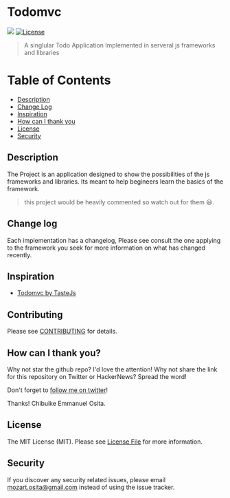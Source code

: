 # Todomvc

![](https://img.shields.io/badge/mozartted-approved-blue.svg)
[![License](https://poser.pugx.org/unicodeveloper/laravel-wikipedia/license.svg)](LICENSE.md)

> A singlular Todo Application Implemented in serveral js frameworks and libraries

# Table of Contents
- [Description](#Description)
- [Change Log](#Change-log)
- [Inspiration](#Inspiration)
- [How can I thank you](#How-can-I-thank-you?)
- [License](#License)
- [Security](#Security)

## Description
The Project is an application designed to show the possibilities of the js frameworks and libraries. Its meant to help begineers learn the basics of the framework.

> this project would be heavily commented so watch out for them :smiley:.

## Change log

Each implementation has a changelog, Please see consult the one applying to the framework you seek for more information on what has changed recently.

## Inspiration

 * [Todomvc by TasteJs](https://github.com/tastejs/Todomvc)

## Contributing

Please see [CONTRIBUTING](CONTRIBUTING.md) for details.

## How can I thank you?

Why not star the github repo? I'd love the attention! Why not share the link for this repository on Twitter or HackerNews? Spread the word!

Don't forget to [follow me on twitter](https://twitter.com/mozartted)!

Thanks!
Chibuike Emmanuel Osita.

## License

The MIT License (MIT). Please see [License File](LICENSE.md) for more information.

## Security

If you discover any security related issues, please email [mozart.osita@gmail.com](mozart.osita@gmail.com) instead of using the issue tracker.
